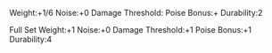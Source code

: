 Weight:+1/6
Noise:+0
Damage Threshold:
Poise Bonus:+
Durability:2

Full Set
Weight:+1
Noise:+0
Damage Threshold:+1
Poise Bonus:+1
Durability:4
